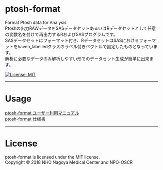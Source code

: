 # ptosh-format
Format Ptosh data for Analysis  
Ptoshの出力RAWデータをSASデータセットあるいはRデータセットとして任意の変数名を付けて再出力するRおよびSASプログラムです。  
SASデータセットはフォーマット付き、RデータセットはSASにおけるフォーマットをhaven_labelledクラスのラベル付きベクトルで設定したものとなっています。  
解析に必要なデータのみ解析しやすい形でのデータセット生成が簡単に出来ます。  
<!-- [![MIT licensed][shield-license]](#)-->
[![License: MIT](https://img.shields.io/badge/License-MIT-blue.svg)](https://github.com/nnh/ptosh-format/blob/master/LICENSE)

-----------------------
# Usage
[ptosh-format ユーザー利用マニュアル](https://docs.google.com/presentation/d/1231K2_36DI-GxaMO7TObHgIS1LIOF03ojkiwWHoWpJ8)  
[ptosh-format 仕様書](https://docs.google.com/document/d/1OiL88B5lQtDmkwX8Iqb14qHuSqNQphtLIIZdo19TzZE)  

-----------------------
# License
ptosh-format is licensed under the MIT license.  
Copyright © 2018 NHO Nagoya Medical Center and NPO-OSCR  
